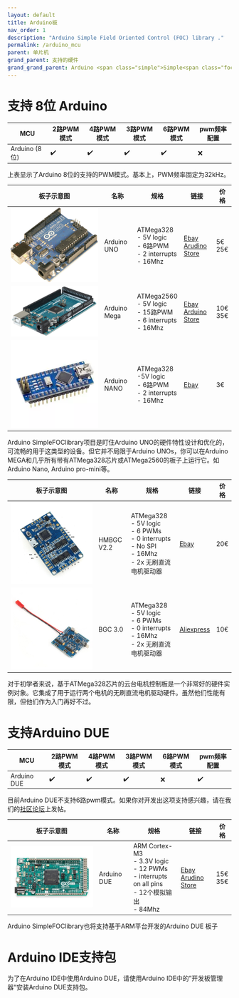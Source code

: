 ```yaml
---
layout: default
title: Arduino板
nav_order: 1
description: "Arduino Simple Field Oriented Control (FOC) library ."
permalink: /arduino_mcu
parent: 单片机
grand_parent: 支持的硬件
grand_grand_parent: Arduino <span class="simple">Simple<span class="foc">FOC</span>library</span>
---
```

# 支持 8位 Arduino 


MCU | 2路PWM模式 | 4路PWM模式 | 3路PWM模式 | 6路PWM模式 | pwm频率配置 
--- | --- |--- |--- |--- |--- 
Arduino (8位) | ✔️ | ✔️ | ✔️ | ✔️ | ❌

上表显示了Arduino 8位的支持的PWM模式。基本上，PWM频率固定为32kHz。

 板子示意图 | 名称 | 规格 | 链接 | 价格 
---- | --- | --- | --- | --- 
[<img src="extras/Images/arduino_uno.jpg" class="imgtable150">](https://store.arduino.cc/arduino-uno-rev3-smd) | Arduino UNO | ATMega328 <br>- 5V logic<br> - 6路PWM<br>- 2 interrupts<br>- 16Mhz | [Ebay](https://www.ebay.com/itm/NEW-Arduino-UNO-R3-ATMEGA328P-CH340G-Microcontroller-Board-Bootloader-USB/323962801627?hash=item4b6db00ddb:g:ihUAAOSwLc1dNWCd)<br> [Arudino Store](https://store.arduino.cc/arduino-uno-rev3-smd) | 5€<br>25€ 
[<img src="extras/Images/mega.png" class="imgtable150">](https://store.arduino.cc/arduino-mega-2560-rev3) | Arduino Mega | ATMega2560 <br>- 5V logic<br> - 15路PWM<br>- 6 interrupts<br>- 16Mhz | [Ebay](https://www.ebay.com/itm/MEGA-2560-R3-Development-Board-CH340G-ATMEGA-2560-Kit-USB-Cable-For-Arduino-New/253764643649?epid=25019988960&_trkparms=ispr%3D1&hash=item3b158d2b41:g:C44AAOSwomJapjfF&enc=AQAEAAACYIQvEcHUrT7nmUC3yY5qbPyaBN1nJEDYW8MyypsJPgXK3AqiNsU0sSphPu4g6Qid31UfuUmxbibd03S6nwGFOtPRQtA6b7fwyQa%2BlHjHz58lNHKPszpYYTTo0kkJEDqmhf4Wiz0dmrGPE5aFjKQswyzpK0%2FagGHK8e518kkvgI15vEk3BEXEnW%2BgpNypJKacwMKe1INf06jl%2BrC%2FW50ef2gL1FPUQyUq9fK4Rm4tPSr28E52usHYczBDbdMdghFUExt3Ge%2B0iSj4t%2BcsyM2NGC%2BjCDDA8FBe3W5K8wg80e2DQwtM1R8Bpxrt6qJdyWZWigo8m4dpWLS%2Brmys9YJWASnU6mnFZoy4SLPUBLFK560rONYnB7aPohtZNJ%2BjCJPDLOQISm6tmGZVF5fMNu6iLYwYG8WG7J3c7rGVeUiDnJdf%2Fz68BNLAvth%2FnSoI9w7Jau%2Fd19gx3WYQbxgipDAmxgrVhGYlPrEvTSqCLIno1u3W%2FTI7FhSpNW%2Bgzw94kG%2FFgR9ieLRyv9p0w%2BYY3rrJepqCtlCJNkKflPpj4WAcXxBHHaQLJOr2mr7E2wRdwTBstIdCtoMmIp%2BjTRJFApIoT7fnEEIcMZyfLvbQZtemIQKHxpuibWKjQZU99awWsbMBlE0SRWaxRhML5YGORIjmgbIUyFdy9fiWHDcRpoKQJPsV6N3HUkRg9yU9cZ0m5w4ywXpiv7vHA8JFZg7hy5INiPGWwcxTRabpanq%2FWCB%2Bb4AN6%2BFP4%2Bqes86XVNe0YemDM1cBQWiHHjGxAHbw8gWuCZvXoc7XsJE5lrmQTsB1%2F%2FG6&checksum=253764643649687cd36869924033b58b75e082ef568d)<br>[Arduino Store](https://store.arduino.cc/arduino-mega-2560-rev3) | 10€<br>35€ 
[<img src="extras/Images/nano.png" class="imgtable150">](https://www.ebay.com/itm/Nano-V3-0-USB-ATmega328P-AU-16MHz-5V-CH340G-Micro-Controller-Board-For-Arduino/223471184608?hash=item3407ebaae0:g:-gMAAOSwdzBcpfIA) | Arduino NANO |  ATMega328<br> -5V logic<br> - 6路PWM<br>- 2 interrupts<br> - 16Mhz  | [Ebay](https://www.ebay.com/itm/Nano-V3-0-USB-ATmega328P-AU-16MHz-5V-CH340G-Micro-Controller-Board-For-Arduino/223471184608?hash=item3407ebaae0:g:-gMAAOSwdzBcpfIA) | 3€

Arduino SimpleFOClibrary项目是盯住Arduino UNO的硬件特性设计和优化的，可流畅的用于这类型的设备。但它并不局限于Arduino UNOs，你可以在Arduino MEGA和几乎所有带有ATMega328芯片或ATMega2560的板子上运行它。如Arduino Nano, Arduino pro-mini等。

板子示意图 | 名称 | 规格                                                         | 链接                                                         | 价格 
---- | --- | --- | --- | --- 
[<img src="extras/Images/pinout.jpg" class="imgtable150">](https://www.ebay.com/itm/HMBGC-V2-0-3-Axle-Gimbal-Controller-Control-Plate-Board-Module-with-Sensor/351497840990?hash=item51d6e7695e:g:BAsAAOSw0QFXBxrZ:rk:1:pf:1) | HMBGC V2.2 | ATMega328<br> - 5V logic<br> - 6 PWMs<br>- 0 interrupts<br> - No SPI<br>- 16Mhz <br> - 2x 无刷直流电机驱动器 | [Ebay](https://www.ebay.com/itm/HMBGC-V2-0-3-Axle-Gimbal-Controller-Control-Plate-Board-Module-with-Sensor/351497840990?hash=item51d6e7695e:g:BAsAAOSw0QFXBxrZ:rk:1:pf:1) | 20€
[<img src="extras/Images/bgc_30.jpg" class="imgtable150">](https://fr.aliexpress.com/item/4000411471994.html?spm=a2g0o.productlist.0.0.5d047d57y4zGC4&algo_pvid=861ada4b-b12f-4019-be84-fae9870a12ed&algo_expid=861ada4b-b12f-4019-be84-fae9870a12ed-1&btsid=0ab6f83a15906954691168349e30d7&ws_ab_test=searchweb0_0,searchweb201602_,searchweb201603_) | BGC 3.0 | ATMega328<br>- 5V logic<br> - 6 PWMs<br>- 0 interrupts<br> - 16Mhz <br> - 2x 无刷直流电机驱动器 | [Aliexpress](https://fr.aliexpress.com/item/4000411471994.html?spm=a2g0o.productlist.0.0.5d047d57y4zGC4&algo_pvid=861ada4b-b12f-4019-be84-fae9870a12ed&algo_expid=861ada4b-b12f-4019-be84-fae9870a12ed-1&btsid=0ab6f83a15906954691168349e30d7&ws_ab_test=searchweb0_0,searchweb201602_,searchweb201603_) | 10€

对于初学者来说，基于ATMega328芯片的云台电机控制板是一个非常好的硬件实例对象。它集成了用于运行两个电机的无刷直流电机驱动硬件。虽然他们性能有限，但他们作为入门再好不过。

# 支持Arduino DUE

MCU | 2路PWM模式 | 4路PWM模式 | 3路PWM模式 | 6路PWM模式 | pwm频率配置 
--- | --- |--- |--- |--- |--- 
Arduino DUE  | ✔️ | ✔️ | ✔️ | ❌ | ✔️

目前Arduino DUE不支持6路pwm模式。如果你对开发出这项支持感兴趣，请在我们的[社区论坛](https://community.simplefoc.com)上发帖。

 板子示意图                                                   | 名称        | 规格                                                         | 链接                                                         | 价格       
---- | --- | --- | --- | --- 
[<img src="extras/Images/due.jpg" class="imgtable150">](https://store.arduino.cc/arduino-due) | Arduino DUE | ARM Cortex-M3 <br>- 3.3V logic<br> - 12 PWMs<br>- interrupts on all pins <br> - 12个模拟输出<br>- 84Mhz | [Ebay](https://www.ebay.com/itm/ARM-Cortex-M3-Control-Board-Module-DUE-R3-SAM3X8E-32-bit-Arduino-Without-Cable/113795035918?hash=item1a7eb6730e:g:7usAAOSws3ldD45r)<br> [Arudino Store](https://store.arduino.cc/arduino-due) | 15€<br>35€ 

Arduino <span>Simple<span>FOC</span>library</span>也将支持基于ARM平台开发的Arduino DUE 板子

# Arduino IDE支持包

为了在Arduino IDE中使用Arduino DUE，请使用Arduino IDE中的”开发板管理器“安装Arduino DUE支持包。